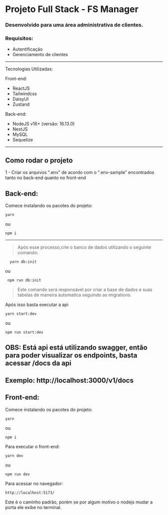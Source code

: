 # Projeto Full Stack - FS Manager

### Desenvolvido para uma área administrativa de clientes.

### Requisitos:

- Autentificação
- Gerenciamento de clientes

---

Tecnologias Utilizadas:

Front-end:

- ReactJS
- Tailwindcss
- DaisyUI
- Zustand

Back-end:

- NodeJS v16+ (versão: 16.13.0)
- NestJS
- MySQL
- Sequelize

---

## Como rodar o projeto

1 - Criar os arquivos ".env" de acordo com o ".env-sample" encontrados tanto no back-end quanto no front-end

## Back-end:

Comece instalando os pacotes do projeto:

```
yarn
```

ou

```
npm i
```

---

> Após esse processo,crie o banco de dados utilizando o seguinte comando:

```
  yarn db:init
```

ou

```
 npm run db:init
```

> Este comando será responsável por criar a base de dados e suas tabelas de maneira automatica seguindo as migrations.

Após isso basta executar a api

```
yarn start:dev
```

ou

```
npm run start:dev
```

## OBS: Está api está utilizando swagger, então para poder visualizar os endpoints, basta acessar /docs da api

## Exemplo: http://localhost:3000/v1/docs

## Front-end:

Comece instalando os pacotes do projeto:

```
yarn
```

ou

```
npm i
```

Para executar o front-end:

```
yarn dev
```

ou

```
npm run dev
```

Para acessar no navegador:
```
http://localhost:5173/
```
Este é o caminho padrão, porém se por algum motivo o nodejs mudar a porta ele exibe no terminal.
